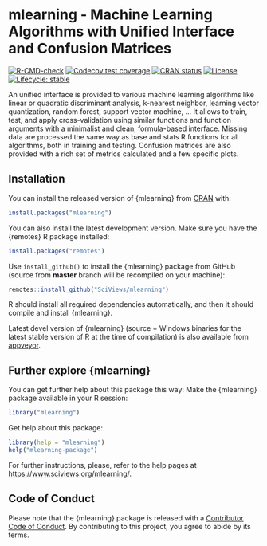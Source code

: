 # mlearning - Machine Learning Algorithms with Unified Interface and Confusion Matrices

<!-- badges: start -->

[![R-CMD-check](https://github.com/SciViews/mlearning/actions/workflows/R-CMD-check.yaml/badge.svg)](https://github.com/SciViews/mlearning/actionsworkflows/R-CMD-check.yaml) [![Codecov test coverage](https://codecov.io/gh/SciViews/mlearning/branch/master/graph/badge.svg)](https://app.codecov.io/gh/SciViews/mlearning?branch=master) [![CRAN status](https://www.r-pkg.org/badges/version/mlearning)](https://cran.r-project.org/package=mlearning) [![License](https://img.shields.io/badge/license-GPL-blue.svg)](https://www.gnu.org/licenses/gpl-2.0.html) [![Lifecycle: stable](https://img.shields.io/badge/lifecycle-stable-brightgreen.svg)](https://www.tidyverse.org/lifecycle/#stable)

<!-- badges: end -->

An unified interface is provided to various machine learning algorithms like linear or quadratic discriminant analysis, k-nearest neighbor, learning vector quantization, random forest, support vector machine, ... It allows to train, test, and apply cross-validation using similar functions and function arguments with a minimalist and clean, formula-based interface. Missing data are processed the same way as base and stats R functions for all algorithms, both in training and testing. Confusion matrices are also provided with a rich set of metrics calculated and a few specific plots.

## Installation

You can install the released version of {mlearning} from [CRAN](https://CRAN.R-project.org) with:

``` r
install.packages("mlearning")
```

You can also install the latest development version. Make sure you have the {remotes} R package installed:

``` r
install.packages("remotes")
```

Use `install_github()` to install the {mlearning} package from GitHub (source from **master** branch will be recompiled on your machine):

``` r
remotes::install_github("SciViews/mlearning")
```

R should install all required dependencies automatically, and then it should compile and install {mlearning}.

Latest devel version of {mlearning} (source + Windows binaries for the latest stable version of R at the time of compilation) is also available from [appveyor](https://ci.appveyor.com/project/phgrosjean/mlearning/build/artifacts).

## Further explore {mlearning}

You can get further help about this package this way: Make the {mlearning} package available in your R session:

``` r
library("mlearning")
```

Get help about this package:

``` r
library(help = "mlearning")
help("mlearning-package")
```

For further instructions, please, refer to the help pages at <https://www.sciviews.org/mlearning/>.

## Code of Conduct

Please note that the {mlearning} package is released with a [Contributor Code of Conduct](https://contributor-covenant.org/version/2/0/CODE_OF_CONDUCT.html). By contributing to this project, you agree to abide by its terms.
